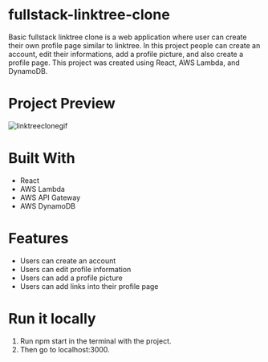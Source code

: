 # fullstack-linktree-clone
Basic fullstack linktree clone is a web application where user can create their own profile page similar to linktree. In this project people can create an account, edit their informations, add a profile picture, and also create a profile page. This project was created using React, AWS Lambda, and DynamoDB.
# Project Preview
![linktreeclonegif](https://github.com/serhatyildiz1/fullstack-linktree-clone/assets/79581764/a9dda669-b70d-40e9-b20a-c657b763b451)
# Built With
- React
- AWS Lambda
- AWS API Gateway
- AWS DynamoDB
# Features
- Users can create an account
- Users can edit profile information
- Users can add a profile picture
- Users can add links into their profile page
# Run it locally
1. Run npm start in the terminal with the project.
2. Then go to localhost:3000.
